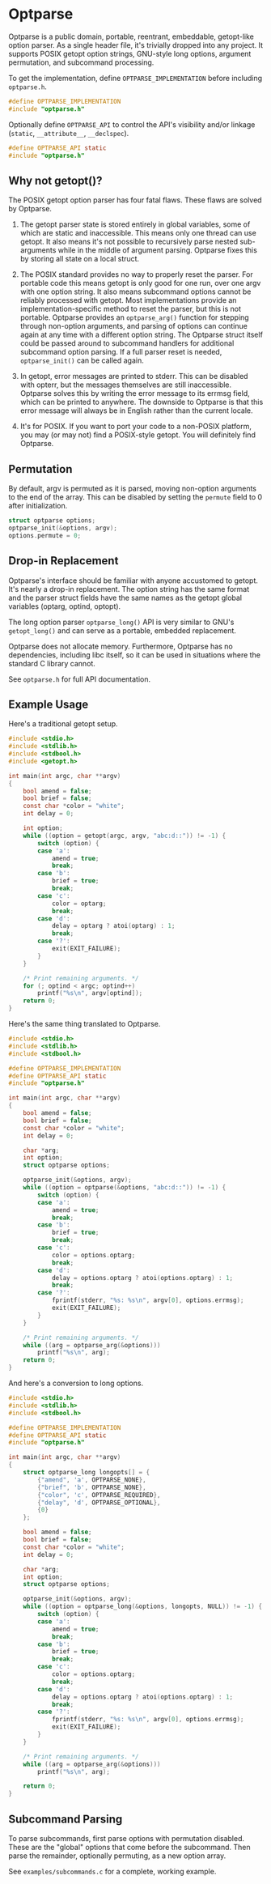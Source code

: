 # Optparse

Optparse is a public domain, portable, reentrant, embeddable, getopt-like
option parser. As a single header file, it's trivially dropped into any
project. It supports POSIX getopt option strings, GNU-style long options,
argument permutation, and subcommand processing.

To get the implementation, define `OPTPARSE_IMPLEMENTATION` before
including `optparse.h`.

~~~c
#define OPTPARSE_IMPLEMENTATION
#include "optparse.h"
~~~

Optionally define `OPTPARSE_API` to control the API's visibility
and/or linkage (`static`, `__attribute__`, `__declspec`).

~~~c
#define OPTPARSE_API static
#include "optparse.h"
~~~

## Why not getopt()?

The POSIX getopt option parser has four fatal flaws. These flaws are
solved by Optparse.

1. The getopt parser state is stored entirely in global variables,
some of which are static and inaccessible. This means only one thread
can use getopt. It also means it's not possible to recursively parse
nested sub-arguments while in the middle of argument parsing. Optparse
fixes this by storing all state on a local struct.

2. The POSIX standard provides no way to properly reset the parser.
For portable code this means getopt is only good for one run, over one
argv with one option string. It also means subcommand options cannot
be reliably processed with getopt. Most implementations provide an
implementation-specific method to reset the parser, but this is not
portable. Optparse provides an `optparse_arg()` function for stepping
through non-option arguments, and parsing of options can continue
again at any time with a different option string. The Optparse struct
itself could be passed around to subcommand handlers for additional
subcommand option parsing. If a full parser reset is needed,
`optparse_init()` can be called again.

3. In getopt, error messages are printed to stderr. This can be
disabled with opterr, but the messages themselves are still
inaccessible. Optparse solves this by writing the error message to its
errmsg field, which can be printed to anywhere. The downside to
Optparse is that this error message will always be in English rather
than the current locale.

4. It's for POSIX.  If you want to port your code to a non-POSIX
platform,  you may (or may not) find a POSIX-style getopt.  You will
definitely find Optparse.

## Permutation

By default, argv is permuted as it is parsed, moving non-option
arguments to the end of the array. This can be disabled by setting the
`permute` field to 0 after initialization.

~~~c
struct optparse options;
optparse_init(&options, argv);
options.permute = 0;
~~~

## Drop-in Replacement

Optparse's interface should be familiar with anyone accustomed to
getopt. It's nearly a drop-in replacement. The option string has the
same format and the parser struct fields have the same names as the
getopt global variables (optarg, optind, optopt).

The long option parser `optparse_long()` API is very similar to GNU's
`getopt_long()` and can serve as a portable, embedded replacement.

Optparse does not allocate memory. Furthermore, Optparse has no
dependencies, including libc itself, so it can be used in situations
where the standard C library cannot.

See `optparse.h` for full API documentation.

## Example Usage

Here's a traditional getopt setup.

~~~c
#include <stdio.h>
#include <stdlib.h>
#include <stdbool.h>
#include <getopt.h>

int main(int argc, char **argv)
{
    bool amend = false;
    bool brief = false;
    const char *color = "white";
    int delay = 0;

    int option;
    while ((option = getopt(argc, argv, "abc:d::")) != -1) {
        switch (option) {
        case 'a':
            amend = true;
            break;
        case 'b':
            brief = true;
            break;
        case 'c':
            color = optarg;
            break;
        case 'd':
            delay = optarg ? atoi(optarg) : 1;
            break;
        case '?':
            exit(EXIT_FAILURE);
        }
    }

    /* Print remaining arguments. */
    for (; optind < argc; optind++)
        printf("%s\n", argv[optind]);
    return 0;
}
~~~

Here's the same thing translated to Optparse.

~~~c
#include <stdio.h>
#include <stdlib.h>
#include <stdbool.h>

#define OPTPARSE_IMPLEMENTATION
#define OPTPARSE_API static
#include "optparse.h"

int main(int argc, char **argv)
{
    bool amend = false;
    bool brief = false;
    const char *color = "white";
    int delay = 0;

    char *arg;
    int option;
    struct optparse options;

    optparse_init(&options, argv);
    while ((option = optparse(&options, "abc:d::")) != -1) {
        switch (option) {
        case 'a':
            amend = true;
            break;
        case 'b':
            brief = true;
            break;
        case 'c':
            color = options.optarg;
            break;
        case 'd':
            delay = options.optarg ? atoi(options.optarg) : 1;
            break;
        case '?':
            fprintf(stderr, "%s: %s\n", argv[0], options.errmsg);
            exit(EXIT_FAILURE);
        }
    }

    /* Print remaining arguments. */
    while ((arg = optparse_arg(&options)))
        printf("%s\n", arg);
    return 0;
}
~~~

And here's a conversion to long options.

~~~c
#include <stdio.h>
#include <stdlib.h>
#include <stdbool.h>

#define OPTPARSE_IMPLEMENTATION
#define OPTPARSE_API static
#include "optparse.h"

int main(int argc, char **argv)
{
    struct optparse_long longopts[] = {
        {"amend", 'a', OPTPARSE_NONE},
        {"brief", 'b', OPTPARSE_NONE},
        {"color", 'c', OPTPARSE_REQUIRED},
        {"delay", 'd', OPTPARSE_OPTIONAL},
        {0}
    };

    bool amend = false;
    bool brief = false;
    const char *color = "white";
    int delay = 0;

    char *arg;
    int option;
    struct optparse options;

    optparse_init(&options, argv);
    while ((option = optparse_long(&options, longopts, NULL)) != -1) {
        switch (option) {
        case 'a':
            amend = true;
            break;
        case 'b':
            brief = true;
            break;
        case 'c':
            color = options.optarg;
            break;
        case 'd':
            delay = options.optarg ? atoi(options.optarg) : 1;
            break;
        case '?':
            fprintf(stderr, "%s: %s\n", argv[0], options.errmsg);
            exit(EXIT_FAILURE);
        }
    }

    /* Print remaining arguments. */
    while ((arg = optparse_arg(&options)))
        printf("%s\n", arg);

    return 0;
}
~~~

## Subcommand Parsing

To parse subcommands, first parse options with permutation disabled. These
are the "global" options that come before the subcommand. Then parse the
remainder, optionally permuting, as a new option array.

See `examples/subcommands.c` for a complete, working example.
